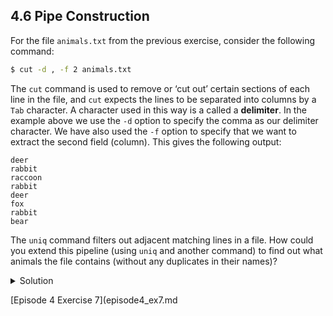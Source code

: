 ## 4.6 Pipe Construction

For the file ```animals.txt``` from the previous exercise, consider the following command:

```bash
$ cut -d , -f 2 animals.txt
```

The ```cut``` command is used to remove or ‘cut out’ certain sections of each line in the file, and ```cut``` expects the lines to be separated into columns by a ```Tab``` character. A character used in this way is a called a **delimiter**. In the example above we use the ```-d``` option to specify the comma as our delimiter character. We have also used the ```-f``` option to specify that we want to extract the second field (column). This gives the following output:

```output
deer
rabbit
raccoon
rabbit
deer
fox
rabbit
bear
```

The ```uniq``` command filters out adjacent matching lines in a file. How could you extend this pipeline (using ```uniq``` and another command) to find out what animals the file contains (without any duplicates in their names)?

<details>
  <summary>
Solution
  </summary>

  <code>
$ cut -d , -f 2 animals.txt | sort | uniq
  </code>
  
  </details>
  
  [Episode 4 Exercise 7](episode4_ex7.md

